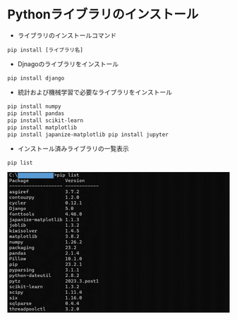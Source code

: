 # Pythonライブラリのインストール

- ライブラリのインストールコマンド
```
pip install [ライブラリ名]
```

- Djnagoのライブラリをインストール
```
pip install django
```

- 統計および機械学習で必要なライブラリをインストール
```
pip install numpy
pip install pandas
pip install scikit-learn
pip install matplotlib
pip install japanize-matplotlib pip install jupyter
```

- インストール済みライブラリの一覧表示
```
pip list
```
![Alt text](./img/img6.png)